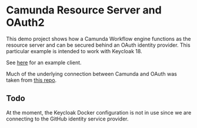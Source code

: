# Camunda Resource Server and OAuth2

This demo project shows how a Camunda Workflow engine functions as the resource server and 
can be secured behind an OAuth identity provider. This particular example is intended to work with Keycloak 18.

See [here](https://github.com/jfspps/CamundaOAuthClientDemo) for an example client.

Much of the underlying connection between Camunda and OAuth was taken from [this repo](https://github.com/camunda-consulting/camunda-7-code-examples/tree/master/snippets/springboot-security-sso).

## Todo

At the moment, the Keycloak Docker configuration is not in use since we are connecting to the GitHub identity service provider.

